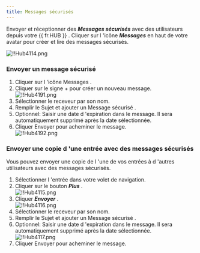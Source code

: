 ```yaml
---
title: Messages sécurisés
---
```

Envoyer et réceptionner des ***Messages sécurisés*** avec des utilisateurs depuis votre {{ fr.HUB }} . Cliquer sur l 'icône ***Messages*** en haut de votre avatar pour créer et lire des messages sécurisés.  

![!!Hub4114.png](https://webdevolutions.azureedge.net/docs/fr/hub/Hub4114.png) 

### Envoyer un message sécurisé 

1. Cliquer sur l 'icône Messages . 
1. Cliquer sur le signe + pour créer un nouveau message.  
![!!Hub4191.png](https://webdevolutions.azureedge.net/docs/fr/hub/Hub4191.png) 
1. Sélectionner le receveur par son nom. 
1. Remplir le Sujet et ajouter un Message sécurisé . 
1. Optionnel: Saisir une date d 'expiration dans le message. Il sera automatiquement supprimé après la date sélectionnée. 
1. Cliquer Envoyer pour acheminer le message.  
![!!Hub4192.png](https://webdevolutions.azureedge.net/docs/fr/hub/Hub4192.png) 

### Envoyer une copie d 'une entrée avec des messages sécurisés 

Vous pouvez envoyer une copie de l 'une de vos entrées à d 'autres utilisateurs avec des messages sécurisés.  

1. Sélectionner l 'entrée dans votre volet de navigation. 
1. Cliquer sur le bouton ***Plus*** .  
![!!Hub4115.png](https://webdevolutions.azureedge.net/docs/fr/hub/Hub4115.png) 
1. Cliquer ***Envoyer*** .  
![!!Hub4116.png](https://webdevolutions.azureedge.net/docs/fr/hub/Hub4116.png) 
1. Sélectionner le receveur par son nom. 
1. Remplir le Sujet et ajouter un Message sécurisé . 
1. Optionnel: Saisir une date d 'expiration dans le message. Il sera automatiquement supprimé après la date sélectionnée.  
![!!Hub4117.png](https://webdevolutions.azureedge.net/docs/fr/hub/Hub4117.png) 
1. Cliquer Envoyer pour acheminer le message. 

